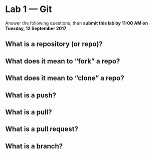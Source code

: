# Lab 1 — Git

Answer the following questions, then **submit this lab by 11:00 AM on Tuesday, 12 September 2017**.
## What is a repository (or repo)?

## What does it mean to “fork” a repo?

## What does it mean to “clone” a repo?

## What is a push?

## What is a pull?

## What is a pull request?

## What is a branch?
